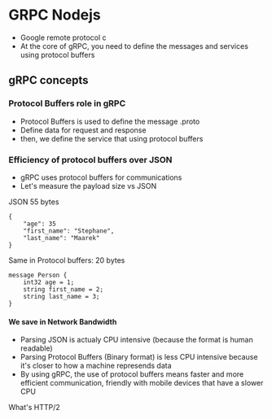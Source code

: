 # GRPC Nodejs

-   Google remote protocol c
-   At the core of gRPC, you need to define the messages and services using protocol buffers

## gRPC concepts

### Protocol Buffers role in gRPC

-   Protocol Buffers is used to define the message .proto
-   Define data for request and response
-   then, we define the service that using protocol buffers

### Efficiency of protocol buffers over JSON

-   gRPC uses protocol buffers for communications
-   Let's measure the payload size vs JSON

JSON 55 bytes

```
{
    "age": 35
    "first_name": "Stephane",
    "last_name": "Maarek"
}
```

Same in Protocol buffers: 20 bytes

```
message Person {
    int32 age = 1;
    string first_name = 2;
    string last_name = 3;
}
```

#### We save in Network Bandwidth

-   Parsing JSON is actualy CPU intensive (because the format is human readable)
-   Parsing Protocol Buffers (Binary format) is less CPU intensive because it's closer to how a machine represends data
-   By using gRPC, the use of protocol buffers means faster and more efficient communication, friendly with mobile devices that have a slower CPU

What's HTTP/2
